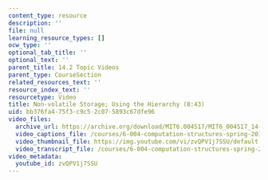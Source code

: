 ```yaml
---
content_type: resource
description: ''
file: null
learning_resource_types: []
ocw_type: ''
optional_tab_title: ''
optional_text: ''
parent_title: 14.2 Topic Videos
parent_type: CourseSection
related_resources_text: ''
resource_index_text: ''
resourcetype: Video
title: Non-volatile Storage; Using the Hierarchy (8:43)
uid: bb376fa4-75f3-c9c5-2c07-5893c67dfe96
video_files:
  archive_url: https://archive.org/download/MIT6.004S17/MIT6_004S17_14-02-04_300k.mp4
  video_captions_file: /courses/6-004-computation-structures-spring-2017/1d33049d11ab5163a10ae99abe6724a5_zvQPV1j7SSU.vtt
  video_thumbnail_file: https://img.youtube.com/vi/zvQPV1j7SSU/default.jpg
  video_transcript_file: /courses/6-004-computation-structures-spring-2017/b30fbacce0c8e478029e5ba5dfde55ef_zvQPV1j7SSU.pdf
video_metadata:
  youtube_id: zvQPV1j7SSU
---
```

